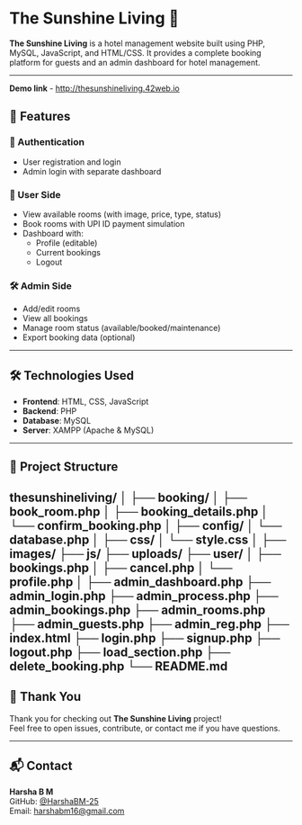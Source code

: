 # The Sunshine Living 🏨

**The Sunshine Living** is a hotel management website built using PHP, MySQL, JavaScript, and HTML/CSS. It provides a complete booking platform for guests and an admin dashboard for hotel management.

---
**Demo link** - http://thesunshineliving.42web.io
## 🌟 Features

### 🔐 Authentication
- User registration and login
- Admin login with separate dashboard

### 🧍 User Side
- View available rooms (with image, price, type, status)
- Book rooms with UPI ID payment simulation
- Dashboard with:
  - Profile (editable)
  - Current bookings
  - Logout

### 🛠 Admin Side
- Add/edit rooms
- View all bookings
- Manage room status (available/booked/maintenance)
- Export booking data (optional)

---

## 🛠 Technologies Used

- **Frontend**: HTML, CSS, JavaScript
- **Backend**: PHP
- **Database**: MySQL
- **Server**: XAMPP (Apache & MySQL)

---

## 📁 Project Structure

thesunshineliving/
│
├── booking/
│   ├── book_room.php
│   ├── booking_details.php
│   └── confirm_booking.php
│
├── config/
│   └── database.php
│
├── css/
│   └── style.css
│
├── images/
├── js/
├── uploads/
├── user/
│   ├── bookings.php
│   ├── cancel.php
│   └── profile.php
│
├── admin_dashboard.php
├── admin_login.php
├── admin_process.php
├── admin_bookings.php
├── admin_rooms.php
├── admin_guests.php
├── admin_reg.php
├── index.html
├── login.php
├── signup.php
├── logout.php
├── load_section.php
├── delete_booking.php
└── README.md
---

## 🙏 Thank You

Thank you for checking out **The Sunshine Living** project!  
Feel free to open issues, contribute, or contact me if you have questions.

---

## 📬 Contact

**Harsha B M**  
GitHub: [@HarshaBM-25](https://github.com/HarshaBM-25)  
Email: harshabm16@gmail.com



